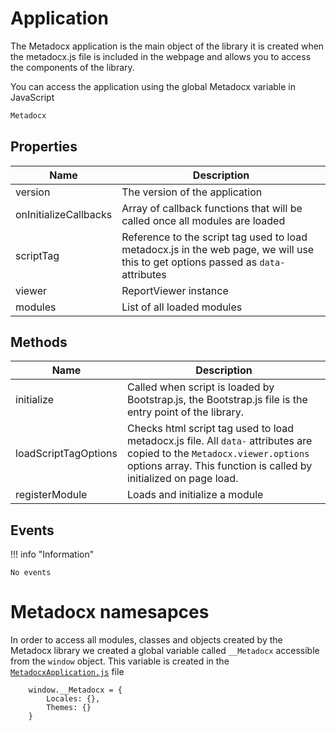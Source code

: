 # Application
The Metadocx application is the main object of the library it is created when the metadocx.js file is included in the webpage and allows you to access the components of the library.

You can access the application using the global Metadocx variable in JavaScript

```js
Metadocx
```

## Properties

| Name | Description |
| -------- | -------- |
| version | The version of the application |
| onInitializeCallbacks | Array of callback functions that will be called once all modules are loaded |
| scriptTag | Reference to the script tag used to load metadocx.js in the web page, we will use this to get options passed as `data-` attributes |
| viewer | ReportViewer instance |
| modules | List of all loaded modules |


## Methods

| Name | Description |
| -------- | -------- |
| initialize | Called when script is loaded by Bootstrap.js, the Bootstrap.js file is the entry point of the library. |
| loadScriptTagOptions | Checks html script tag used to load metadocx.js file. All `data-` attributes are copied to the `Metadocx.viewer.options` options array. This function is called by initialized on page load. |
| registerModule | Loads and initialize a module |



## Events

!!! info "Information"

    No events


# Metadocx namesapces

In order to access all modules, classes and objects created by the Metadocx library we created a global variable called `__Metadocx` accessible from the `window` object. This variable is created in the [`MetadocxApplication.js`](https://github.com/metadocx/reporting/blob/main/js/core/MetadocxApplication.js) file

```JS
    window.__Metadocx = {
        Locales: {},
        Themes: {}
    }
```